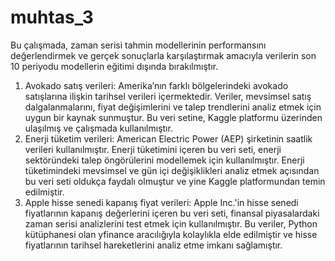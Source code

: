 # muhtas_3
Bu çalışmada, zaman serisi tahmin modellerinin performansını değerlendirmek ve gerçek sonuçlarla karşılaştırmak amacıyla verilerin son 10 periyodu modellerin eğitimi dışında bırakılmıştır.
1.	Avokado satış verileri: Amerika’nın farklı bölgelerindeki avokado satışlarına ilişkin tarihsel verileri içermektedir. Veriler, mevsimsel satış dalgalanmalarını, fiyat değişimlerini ve talep trendlerini analiz etmek için uygun bir kaynak sunmuştur. Bu veri setine, Kaggle platformu üzerinden ulaşılmış ve çalışmada kullanılmıştır.
2.	Enerji tüketim verileri: American Electric Power (AEP) şirketinin saatlik verileri kullanılmıştır. Enerji tüketimini içeren bu veri seti, enerji sektöründeki talep öngörülerini modellemek için kullanılmıştır. Enerji tüketimindeki mevsimsel ve gün içi değişiklikleri analiz etmek açısından bu veri seti oldukça faydalı olmuştur ve yine Kaggle platformundan temin edilmiştir.
3.	Apple hisse senedi kapanış fiyat verileri: Apple Inc.'in hisse senedi fiyatlarının kapanış değerlerini içeren bu veri seti, finansal piyasalardaki zaman serisi analizlerini test etmek için kullanılmıştır. Bu veriler, Python kütüphanesi olan yfinance aracılığıyla kolaylıkla elde edilmiştir ve hisse fiyatlarının tarihsel hareketlerini analiz etme imkanı sağlamıştır.
